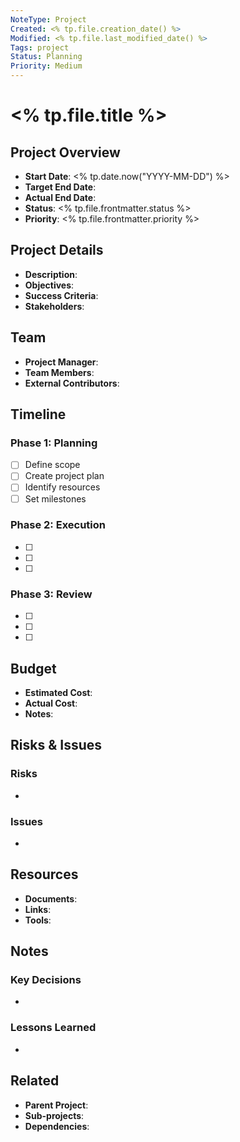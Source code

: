 ```yaml
---
NoteType: Project
Created: <% tp.file.creation_date() %>
Modified: <% tp.file.last_modified_date() %>
Tags: project
Status: Planning
Priority: Medium
---
```


# <% tp.file.title %>

## Project Overview
- **Start Date**: <% tp.date.now("YYYY-MM-DD") %>
- **Target End Date**: 
- **Actual End Date**: 
- **Status**: <% tp.file.frontmatter.status %>
- **Priority**: <% tp.file.frontmatter.priority %>

## Project Details
- **Description**: 
- **Objectives**: 
- **Success Criteria**: 
- **Stakeholders**: 

## Team
- **Project Manager**: 
- **Team Members**: 
- **External Contributors**: 

## Timeline
### Phase 1: Planning
- [ ] Define scope
- [ ] Create project plan
- [ ] Identify resources
- [ ] Set milestones

### Phase 2: Execution
- [ ] 
- [ ] 
- [ ] 

### Phase 3: Review
- [ ] 
- [ ] 
- [ ] 

## Budget
- **Estimated Cost**: 
- **Actual Cost**: 
- **Notes**: 

## Risks & Issues
### Risks
- 

### Issues
- 

## Resources
- **Documents**: 
- **Links**: 
- **Tools**: 

## Notes
### Key Decisions
- 

### Lessons Learned
- 

## Related
- **Parent Project**: 
- **Sub-projects**: 
- **Dependencies**:

